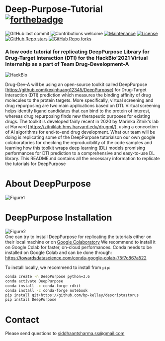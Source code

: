 # Deep-Purpose-Tutorial    [![forthebadge](https://forthebadge.com/images/badges/built-with-science.svg)](https://forthebadge.com)
![GitHub last commit](https://img.shields.io/github/last-commit/ssiddhantsharma/deep-purpose-tutorial)
![Contributions welcome](https://img.shields.io/badge/contributions-welcome-orange.svg)
[![Maintenance](https://img.shields.io/badge/Maintained%3F-yes-green.svg)](https://github.com/ssiddhantsharma/deep-purpose-tutorial/graphs/commit-activity) 
[![License](https://img.shields.io/badge/license-MIT-blue.svg)](https://opensource.org/licenses/MIT)
[![GitHub Repo stars](https://img.shields.io/github/stars/ssiddhantsharma/deep-purpose-tutorial)](https://github.com/ssiddhantsharma/deep-purpose-tutorial/stargazers)
[![GitHub Repo forks](https://img.shields.io/github/forks/ssiddhantsharma/deep-purpose-tutorial)](https://github.com/ssiddhantsharma/deep-purpose-tutoria/network/members)

### A low code tutorial for replicating DeepPurpose Library for Drug-Target Interaction (DTI) for the HackBio'2021 Virtual Internship as a part of Team Drug-Development-A

![HackBio](https://github.com/ssiddhantsharma/team-greider/blob/main/HackBio.jfif) <br>

Drug-Dev-A will be using an open-source toolkit called DeepPurpose [https://github.com/kexinhuang12345/DeepPurpose] for Drug-Target Interaction (DTI) prediction which measures the binding affinity of drug molecules to the protein targets. More specifically, virtual screening and drug repurposing are two main applications based on DTI. Virtual screening helps identify ligand candidates that can bind to the protein of interest, whereas drug repurposing finds new therapeutic purposes for existing drugs. The toolkit is developed fairly recent in 2020 by Marinka Zitnik's lab at Harvard [https://zitniklab.hms.harvard.edu/drugml/], using a concoction of AI algorithms for end-to-end drug development. What our team will be doing is replicating some of the DeepPurpose tutorialson our own google colaboratories for checking the reproducibility of the code samples and learning how this toolkit wraps deep learning (DL) models promising performances for DTI prediction to a comprehensive and easy-to-use DL library. This README.md contains all the necessary information to replicate the tutorials for DeepPurpose <br>

# About DeepPurpose
![Figure1](https://github.com/ssiddhantsharma/deep-purpose-tutorial/blob/main/figure1.png) <br>

# DeepPurpose Installation
![Figure2](https://github.com/ssiddhantsharma/deep-purpose-tutorial/blob/main/figure2.png) <br>
One can try to install DeepPurpose for replicating the tutorials either on their local machine or on [Google Colaboratory](https://colab.research.google.com/)
We recommend to install it on Google Colab for faster, on-cloud performances. Conda needs to be installed on Google Colab and can be done through: https://towardsdatascience.com/conda-google-colab-75f7c867a522

To install locally, we recommend to install from `pip`:
```bash
conda create -n DeepPurpose python=3.6
conda activate DeepPurpose
conda install -c conda-forge rdkit
conda install -c conda-forge notebook
pip install git+https://github.com/bp-kelley/descriptastorus 
pip install DeepPurpose
```

# Contact
Please send questions to siddhaantsharma.ss@gmail.com
